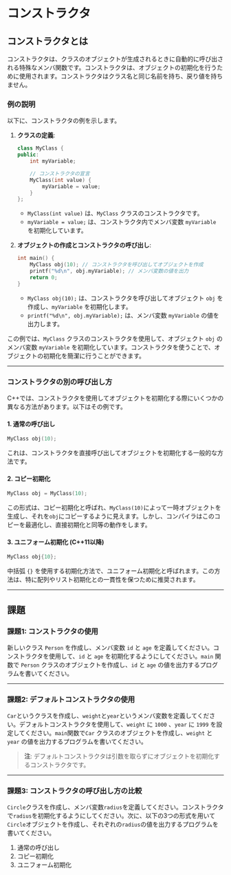 # コンストラクタ

## コンストラクタとは
コンストラクタは、クラスのオブジェクトが生成されるときに自動的に呼び出される特殊なメンバ関数です。コンストラクタは、オブジェクトの初期化を行うために使用されます。コンストラクタはクラス名と同じ名前を持ち、戻り値を持ちません。

### 例の説明
以下に、コンストラクタの例を示します。

1. **クラスの定義**:
    ```cpp
    class MyClass {
    public:
        int myVariable;

        // コンストラクタの宣言
        MyClass(int value) {
            myVariable = value;
        }
    };
    ```
    - `MyClass(int value)` は、`MyClass` クラスのコンストラクタです。
    - `myVariable = value;` は、コンストラクタ内でメンバ変数 `myVariable` を初期化しています。

2. **オブジェクトの作成とコンストラクタの呼び出し**:
    ```cpp
    int main() {
        MyClass obj(10); // コンストラクタを呼び出してオブジェクトを作成
        printf("%d\n", obj.myVariable); // メンバ変数の値を出力
        return 0;
    }
    ```
    - `MyClass obj(10);` は、コンストラクタを呼び出してオブジェクト `obj` を作成し、`myVariable` を初期化します。
    - `printf("%d\n", obj.myVariable);` は、メンバ変数 `myVariable` の値を出力します。

この例では、`MyClass` クラスのコンストラクタを使用して、オブジェクト `obj` のメンバ変数 `myVariable` を初期化しています。コンストラクタを使うことで、オブジェクトの初期化を簡潔に行うことができます。

---

### コンストラクタの別の呼び出し方

C++では、コンストラクタを使用してオブジェクトを初期化する際にいくつかの異なる方法があります。以下はその例です。

#### 1. 通常の呼び出し
```cpp
MyClass obj(10);
```
これは、コンストラクタを直接呼び出してオブジェクトを初期化する一般的な方法です。

#### 2. コピー初期化
```cpp
MyClass obj = MyClass(10);
```
この形式は、コピー初期化と呼ばれ、`MyClass(10)`によって一時オブジェクトを生成し、それを`obj`にコピーするように見えます。しかし、コンパイラはこのコピーを最適化し、直接初期化と同等の動作をします。

#### 3. ユニフォーム初期化 (C++11以降)
```cpp
MyClass obj{10};
```
中括弧 `{}` を使用する初期化方法で、ユニフォーム初期化と呼ばれます。この方法は、特に配列やリスト初期化との一貫性を保つために推奨されます。

---

## 課題

### 課題1: コンストラクタの使用
新しいクラス `Person` を作成し、メンバ変数 `id` と `age` を定義してください。コンストラクタを使用して、`id` と `age` を初期化するようにしてください。`main` 関数で `Person` クラスのオブジェクトを作成し、`id` と `age` の値を出力するプログラムを書いてください。

---

### 課題2: デフォルトコンストラクタの使用
`Car`というクラスを作成し、`weight`と`year`というメンバ変数を定義してください。デフォルトコンストラクタを使用して、`weight` に `1000` 、`year` に `1999` を設定してください。`main`関数で`Car` クラスのオブジェクトを作成し、`weight` と `year` の値を出力するプログラムを書いてください。

> **注**: デフォルトコンストラクタは引数を取らずにオブジェクトを初期化するコンストラクタです。

---

### 課題3: コンストラクタの呼び出し方の比較
`Circle`クラスを作成し、メンバ変数`radius`を定義してください。コンストラクタで`radius`を初期化するようにしてください。次に、以下の3つの形式を用いて`Circle`オブジェクトを作成し、それぞれの`radius`の値を出力するプログラムを書いてください。
1. 通常の呼び出し
2. コピー初期化
3. ユニフォーム初期化
